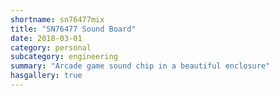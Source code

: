 ```yaml
---
shortname: sn76477mix
title: "SN76477 Sound Board"
date: 2018-03-01
category: personal
subcategory: engineering
summary: "Arcade game sound chip in a beautiful enclosure"
hasgallery: true
---
```

